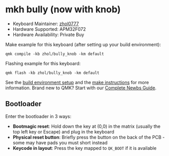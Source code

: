 # mkh bully (now with knob)

* Keyboard Maintainer: [zhol0777](https://github.com/zhol0777)
* Hardware Supported: APM32F072
* Hardware Availability: Private Buy

Make example for this keyboard (after setting up your build environment):

    qmk compile -kb zhol/bully_knob -km default

Flashing example for this keyboard:

    qmk flash -kb zhol/bully_knob -km default

See the [build environment setup](https://docs.qmk.fm/#/getting_started_build_tools) and the [make instructions](https://docs.qmk.fm/#/getting_started_make_guide) for more information. Brand new to QMK? Start with our [Complete Newbs Guide](https://docs.qmk.fm/#/newbs).

## Bootloader

Enter the bootloader in 3 ways:

* **Bootmagic reset**: Hold down the key at (0,0) in the matrix (usually the top left key or Escape) and plug in the keyboard
* **Physical reset button**: Briefly press the button on the back of the PCB - some may have pads you must short instead
* **Keycode in layout**: Press the key mapped to `QK_BOOT` if it is available
